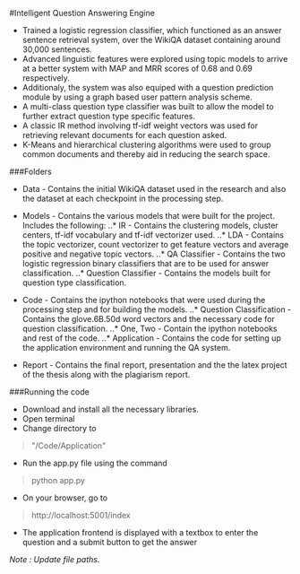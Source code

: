 #Intelligent Question Answering Engine
* Trained a logistic regression classifier, which functioned as an answer sentence retrieval system, over the WikiQA dataset containing around 30,000 sentences.
* Advanced linguistic features were explored using topic models to arrive at a better system with MAP and MRR scores of 0.68 and 0.69 respectively.
* Additionaly, the system was also equiped with a question prediction module by using a graph based user pattern analysis scheme.  
* A multi-class question type classifier was built to allow the model to further extract question type specific features.
* A classic IR method involving tf-idf weight vectors was used for retrieving relevant documents for each question asked.
* K-Means and hierarchical clustering algorithms were used to group common documents and thereby aid in reducing the search space.


###Folders
* Data - Contains the initial WikiQA dataset used in the research and also the dataset at each checkpoint in the processing step.

* Models - Contains the various models that were built for the project. Includes the following:
..* IR - Contains the clustering models, cluster centers, tf-idf vocabulary and tf-idf vectorizer used.
..* LDA - Contains the topic vectorizer, count vectorizer to get feature vectors and average positive and negative topic vectors.
..* QA Classifier - Contains the two logistic regression binary classifiers that are to be used for answer classification.
..* Question Classifier - Contains the models built for question type classification.

* Code - Contains the ipython notebooks that were used during the processing step and for building the models.
..* Question Classification - Contains the glove.6B.50d word vectors and the necessary code for question classification.
..* One, Two - Contain the ipython notebooks and rest of the code.
..* Application - Contains the code for setting up the application environment and running the QA system.

* Report - Contains the final report, presentation and the the latex project of the thesis along with the plagiarism report.


###Running the code
* Download and install all the necessary libraries.
* Open terminal
* Change directory to 

>	"/Code/Application"

* Run the app.py file using the command 

>	python app.py

* On your browser, go to 

>	http://localhost:5001/index

* The application frontend is displayed with a textbox to enter the question and a submit button to get the answer


_Note : Update file paths._
